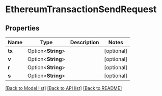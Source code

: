 # EthereumTransactionSendRequest

## Properties

Name | Type | Description | Notes
------------ | ------------- | ------------- | -------------
**tx** | Option<**String**> |  | [optional]
**v** | Option<**String**> |  | [optional]
**r** | Option<**String**> |  | [optional]
**s** | Option<**String**> |  | [optional]

[[Back to Model list]](../README.md#documentation-for-models) [[Back to API list]](../README.md#documentation-for-api-endpoints) [[Back to README]](../README.md)


